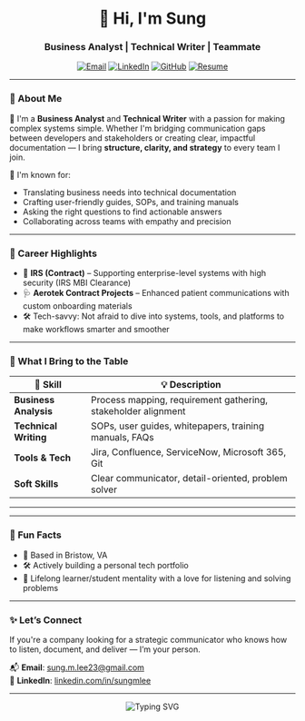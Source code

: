 <h1 align="center">👋 Hi, I'm Sung</h1>
<h3 align="center">Business Analyst | Technical Writer | Teammate</h3>

<p align="center">
  <a href="mailto:sung.m.lee23@gmail.com"><img src="https://img.shields.io/badge/email-contact-red?style=for-the-badge&logo=gmail" alt="Email"/></a>
  <a href="https://www.linkedin.com/in/sungmlee" target="_blank"><img src="https://img.shields.io/badge/LinkedIn-Connect-blue?style=for-the-badge&logo=linkedin" alt="LinkedIn"/></a>
  <a href="https://github.com/sunglee23"><img src="https://img.shields.io/badge/GitHub-Profile-000?style=for-the-badge&logo=github" alt="GitHub"/></a>
  <a href="https://drive.google.com/file/d/1smD8UnBL_IpfWCnjNhvzpimmmxK5Qgt9/view" target="_blank">
  <img src="https://img.shields.io/badge/Resume-Download-green?style=for-the-badge&logo=read-the-docs" alt="Resume"/>
</a>

</p>

---

### 🧠 About Me

💼 I'm a **Business Analyst** and **Technical Writer** with a passion for making complex systems simple. Whether I'm bridging communication gaps between developers and stakeholders or creating clear, impactful documentation — I bring **structure, clarity, and strategy** to every team I join.

💬 I'm known for:
- Translating business needs into technical documentation
- Crafting user-friendly guides, SOPs, and training manuals
- Asking the right questions to find actionable answers
- Collaborating across teams with empathy and precision

---

### 🚀 Career Highlights

- 🔐 **IRS (Contract)** – Supporting enterprise-level systems with high security (IRS MBI Clearance)
- 🩺 **Aerotek Contract Projects** – Enhanced patient communications with custom onboarding materials
- 🛠️ Tech-savvy: Not afraid to dive into systems, tools, and platforms to make workflows smarter and smoother

---

### 🌟 What I Bring to the Table

| 🧩 Skill | 💡 Description |
|--------|-------------|
| **Business Analysis** | Process mapping, requirement gathering, stakeholder alignment |
| **Technical Writing** | SOPs, user guides, whitepapers, training manuals, FAQs |
| **Tools & Tech** | Jira, Confluence, ServiceNow, Microsoft 365, Git |
| **Soft Skills** | Clear communicator, detail-oriented, problem solver |

---

---

### 🔎 Fun Facts

- 📍 Based in Bristow, VA
- 🛠 Actively building a personal tech portfolio
- 🧠 Lifelong learner/student mentality with a love for listening and solving problems

---

### ✨ Let’s Connect

If you're a company looking for a strategic communicator who knows how to listen, document, and deliver — I’m your person.

📬 **Email**: [sung.m.lee23@gmail.com](mailto:sung.m.lee23@gmail.com)  
🔗 **LinkedIn**: [linkedin.com/in/sungmlee](https://linkedin.com/in/sungmlee)

---

<p align="center">
  <img src="https://readme-typing-svg.herokuapp.com?font=Fira+Code&size=24&duration=4000&color=00B4D8&center=true&width=600&lines=Let’s+translate+complexity+into+clarity.;Let’s+build+systems+that+make+sense.;Let’s+work+together.🚀" alt="Typing SVG" />
</p>
